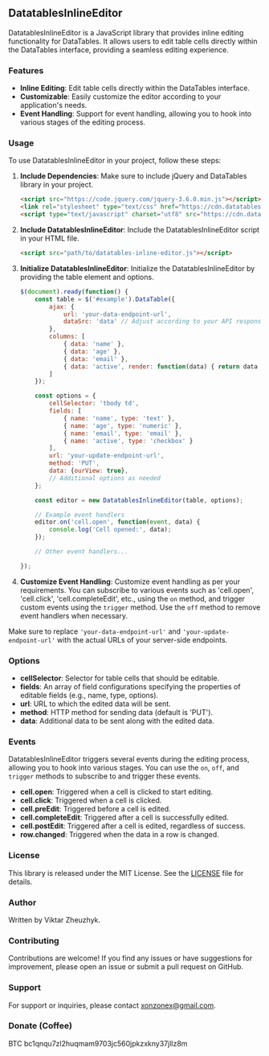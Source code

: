 ## DatatablesInlineEditor

DatatablesInlineEditor is a JavaScript library that provides inline editing functionality for DataTables. It allows users to edit table cells directly within the DataTables interface, providing a seamless editing experience.

### Features

- **Inline Editing**: Edit table cells directly within the DataTables interface.
- **Customizable**: Easily customize the editor according to your application's needs.
- **Event Handling**: Support for event handling, allowing you to hook into various stages of the editing process.

### Usage

To use DatatablesInlineEditor in your project, follow these steps:

1. **Include Dependencies**: Make sure to include jQuery and DataTables library in your project.

   ```html
   <script src="https://code.jquery.com/jquery-3.6.0.min.js"></script>
   <link rel="stylesheet" type="text/css" href="https://cdn.datatables.net/1.11.5/css/jquery.dataTables.css">
   <script type="text/javascript" charset="utf8" src="https://cdn.datatables.net/1.11.5/js/jquery.dataTables.js"></script>
   ```

2. **Include DatatablesInlineEditor**: Include the DatatablesInlineEditor script in your HTML file.

   ```html
   <script src="path/to/datatables-inline-editor.js"></script>
   ```

3. **Initialize DatatablesInlineEditor**: Initialize the DatatablesInlineEditor by providing the table element and options.

   ```javascript
   $(document).ready(function() {
       const table = $('#example').DataTable({
           ajax: {
               url: 'your-data-endpoint-url',
               dataSrc: 'data' // Adjust according to your API response structure
           },
           columns: [
               { data: 'name' },
               { data: 'age' },
               { data: 'email' },
               { data: 'active', render: function(data) { return data ? 'Yes' : 'No'; } }
           ]
       });

       const options = {
           cellSelector: 'tbody td',
           fields: [
               { name: 'name', type: 'text' },
               { name: 'age', type: 'numeric' },
               { name: 'email', type: 'email' },
               { name: 'active', type: 'checkbox' }
           ],
           url: 'your-update-endpoint-url',
           method: 'PUT',
           data: {ourView: true},
           // Additional options as needed
       };

       const editor = new DatatablesInlineEditor(table, options);

       // Example event handlers
       editor.on('cell.open', function(event, data) {
           console.log('Cell opened:', data);
       });

       // Other event handlers...

   });
   ```

4. **Customize Event Handling**: Customize event handling as per your requirements. You can subscribe to various events such as 'cell.open', 'cell.click', 'cell.completeEdit', etc., using the `on` method, and trigger custom events using the `trigger` method. Use the `off` method to remove event handlers when necessary.

Make sure to replace `'your-data-endpoint-url'` and `'your-update-endpoint-url'` with the actual URLs of your server-side endpoints.

### Options

- **cellSelector**: Selector for table cells that should be editable.
- **fields**: An array of field configurations specifying the properties of editable fields (e.g., name, type, options).
- **url**: URL to which the edited data will be sent.
- **method**: HTTP method for sending data (default is 'PUT').
- **data**: Additional data to be sent along with the edited data.

### Events

DatatablesInlineEditor triggers several events during the editing process, allowing you to hook into various stages. You can use the `on`, `off`, and `trigger` methods to subscribe to and trigger these events.

- **cell.open**: Triggered when a cell is clicked to start editing.
- **cell.click**: Triggered when a cell is clicked.
- **cell.preEdit**: Triggered before a cell is edited.
- **cell.completeEdit**: Triggered after a cell is successfully edited.
- **cell.postEdit**: Triggered after a cell is edited, regardless of success.
- **row.changed**: Triggered when the data in a row is changed.

### License

This library is released under the MIT License. See the [LICENSE](LICENSE) file for details.

### Author

Written by Viktar Zheuzhyk.

### Contributing

Contributions are welcome! If you find any issues or have suggestions for improvement, please open an issue or submit a pull request on GitHub.

### Support

For support or inquiries, please contact [xonzonex@gmail.com](mailto:xonzonex@gmail.com).

### Donate (Coffee)
BTC bc1qnqu7zl2huqmam9703jc560jpkzxkny37jllz8m
